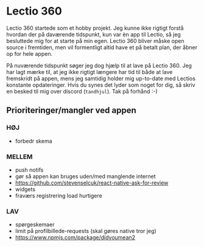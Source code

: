 # Lectio 360
Lectio 360 startede som et hobby projekt. Jeg kunne ikke rigtigt forstå hvordan der på daværende tidspunkt, kun var èn app til Lectio, så jeg besluttede mig for at starte på min egen. Lectio 360 bliver måske open source i fremtiden, men vil formentligt altid have et på betalt plan, der åbner op for hele appen. 

På nuværende tidspunkt søger jeg dog hjælp til at lave på Lectio 360. Jeg har lagt mærke til, at jeg ikke rigtigt længere har tid til både at lave fremskridt på appen, mens jeg samtidig holder mig up-to-date med Lectios konstante opdateringer. Hvis du synes det lyder som noget for dig, så skriv en besked til mig over discord (`tandhjul`). Tak på forhånd :-)

## Prioriteringer/mangler ved appen

### __HØJ__
- forbedr skema

### __MELLEM__
- push notifs
- gør så appen kan bruges uden/med manglende internet
- https://github.com/stevenselcuk/react-native-ask-for-review
- widgets
- fraværs registrering load hurtigere

### __LAV__
- spørgeskemaer
- limit på profilbillede-requests (skal gøres native tror jeg)
- https://www.npmjs.com/package/didyoumean2 